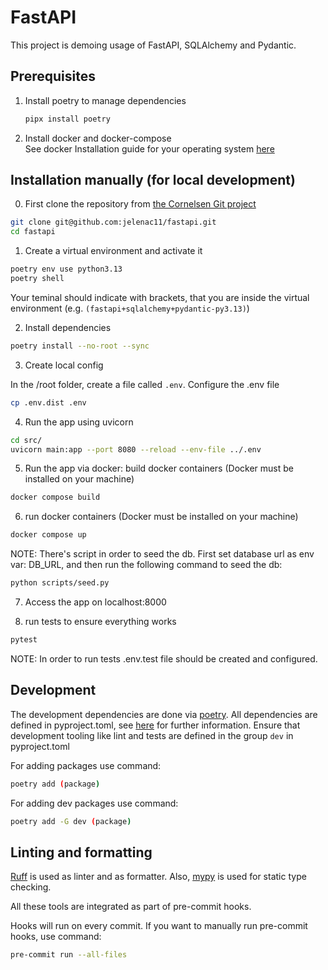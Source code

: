 # FastAPI

This project is demoing usage of FastAPI, SQLAlchemy and Pydantic.

## Prerequisites
1. Install poetry to manage dependencies
   ```sh
   pipx install poetry
   ```
2. Install docker and docker-compose <br>
   See docker Installation guide for your operating system [here](https://docs.docker.com/get-docker/)

## Installation manually (for local development)

0. First clone the repository from [the Cornelsen Git project](git@git.cornelsen.de:ai-platform/ai-process/exernice.git)

```bash
git clone git@github.com:jelenac11/fastapi.git
cd fastapi
```

1. Create a virtual environment and activate it

```bash
poetry env use python3.13
poetry shell
```

Your teminal should indicate with brackets, that you are inside the virtual environment (e.g. `(fastapi+sqlalchemy+pydantic-py3.13)`)

2. Install dependencies
```bash
poetry install --no-root --sync
```

3. Create local config

In the /root folder, create a file called `.env`. Configure the .env file
```bash
cp .env.dist .env
```

4. Run the app using uvicorn
```bash
cd src/
uvicorn main:app --port 8080 --reload --env-file ../.env
```

5. Run the app via docker: build docker containers (Docker must be installed on your machine)
```bash
docker compose build
```

6. run docker containers (Docker must be installed on your machine)
```bash
docker compose up
```

NOTE: There's  script in order to seed the db. First set database url as env var: DB_URL, and then run the following command to seed the db:
```bash
python scripts/seed.py
```

7. Access the app on localhost:8000

8. run tests to ensure everything works
```bash
pytest
```
NOTE: In order to run tests .env.test file should be created and configured.

## Development

The development dependencies are done via [poetry](https://python-poetry.org/).
All dependencies are defined in pyproject.toml, see [here](https://python-poetry.org/docs/pyproject/) for further information.
Ensure that development tooling like lint and tests are defined in the group `dev` in pyproject.toml

For adding packages use command:
```sh
poetry add (package)
```
For adding dev packages use command:
```sh
poetry add -G dev (package)
```

## Linting and formatting

[Ruff](https://docs.astral.sh/ruff/) is used as linter and as formatter.
Also, [mypy](https://mypy-lang.org/) is used for static type checking.

All these tools are integrated as part of pre-commit hooks.

Hooks will run on every commit. If you want to manually run pre-commit hooks, use command:
```bash
pre-commit run --all-files
```
